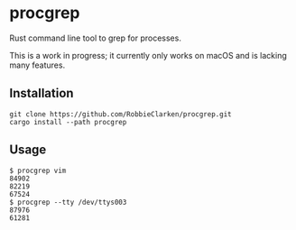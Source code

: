 # procgrep

Rust command line tool to grep for processes.

This is a work in progress; it currently only works on macOS and is lacking many features.

## Installation

```
git clone https://github.com/RobbieClarken/procgrep.git
cargo install --path procgrep
```

## Usage

```
$ procgrep vim
84902
82219
67524
$ procgrep --tty /dev/ttys003
87976
61281
```
